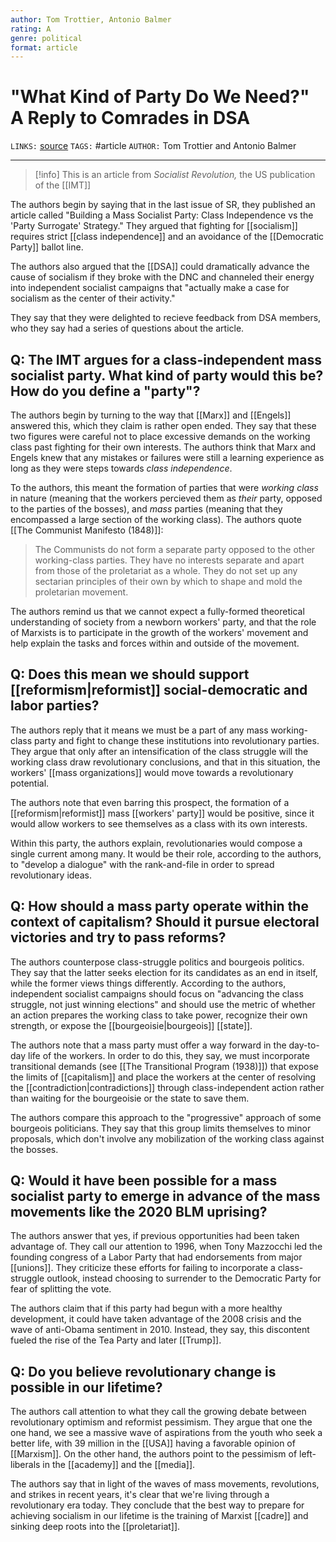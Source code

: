 ```yaml
---
author: Tom Trottier, Antonio Balmer
rating: A 
genre: political
format: article
---
```

# "What Kind of Party Do We Need?" A Reply to Comrades in DSA
`LINKS:` [source](https://wellred.box.com/s/vu6d3qew25zoeiv4fx83rlks688n6uto)
`TAGS:` #article
`AUTHOR:` Tom Trottier and Antonio Balmer

---
> [!info]
> This is an article from *Socialist Revolution,* the US publication of the [[IMT]]

The authors begin by saying that in the last issue of SR, they published an article called "Building a Mass Socialist Party: Class Independence vs the 'Party Surrogate' Strategy." They argued that fighting for [[socialism]] requires strict [[class independence]] and an avoidance of the [[Democratic Party]] ballot line. 

The authors also argued that the [[DSA]] could dramatically advance the cause of socialism if they broke with the DNC and channeled their energy into independent socialist campaigns that "actually make a case for socialism as the center of their activity."

They say that they were delighted to recieve feedback from DSA members, who they say had a series of questions about the article. 

## Q: The IMT argues for a class-independent mass socialist party. What kind of party would this be? How do you define a "party"?
The authors begin by turning to the way that [[Marx]] and [[Engels]] answered this, which they claim is rather open ended. They say that these two figures were careful not to place excessive demands on the working class past fighting for their own interests. The authors think that Marx and Engels knew that any mistakes or failures were still a learning experience as long as they were steps towards *class independence*. 

To the authors, this meant the formation of parties that were *working class* in nature (meaning that the workers percieved them as *their* party, opposed to the parties of the bosses), and *mass* parties (meaning that they encompassed a large section of the working class). The authors quote [[The Communist Manifesto (1848)]]: 

> The Communists do not form a separate party opposed to the other working-class parties. They have no interests separate and apart from those of the proletariat as a whole. They do not set up any sectarian principles of their own by which to shape and mold the proletarian movement.

The authors remind us that we cannot expect a fully-formed theoretical understanding of society from a newborn workers' party, and that the role of Marxists is to participate in the growth of the workers' movement and help explain the tasks and forces within and outside of the movement. 

## Q: Does this mean we should support [[reformism|reformist]] social-democratic and labor parties?
The authors reply that it means we must be a part of any mass working-class party and fight to change these institutions into revolutionary parties. They argue that only after an intensification of the class struggle will the working class draw revolutionary conclusions, and that in this situation, the workers' [[mass organizations]] would move towards a revolutionary potential. 

The authors note that even barring this prospect, the formation of a [[reformism|reformist]] mass [[workers' party]] would be positive, since it would allow workers to see themselves as a class with its own interests. 

Within this party, the authors explain, revolutionaries would compose a single current among many. It would be their role, according to the authors, to "develop a dialogue" with the rank-and-file in order to spread revolutionary ideas. 

## Q: How should a mass party operate within the context of capitalism? Should it pursue electoral victories and try to pass reforms?
The authors counterpose class-struggle politics and bourgeois politics. They say that the latter seeks election for its candidates as an end in itself, while the former views things differently. According to the authors, independent socialist campaigns should focus on "advancing the class struggle, not just winning elections" and should use the metric of whether an action prepares the working class to take power, recognize their own strength, or expose the [[bourgeoisie|bourgeois]] [[state]]. 

The authors note that a mass party must offer a way forward in the day-to-day life of the workers. In order to do this, they say, we must incorporate transitional demands (see [[The Transitional Program (1938)]]) that expose the limits of [[capitalism]] and place the workers at the center of resolving the [[contradiction|contradictions]] through class-independent action rather than waiting for the bourgeoisie or the state to save them. 

The authors compare this approach to the "progressive" approach of some bourgeois politicians. They say that this group limits themselves to minor proposals, which don't involve any mobilization of the working class against the bosses. 

## Q: Would it have been possible for a mass socialist party to emerge in advance of the mass movements like the 2020 BLM uprising?
The authors answer that yes, if previous opportunities had been taken advantage of. They call our attention to 1996, when Tony Mazzocchi led the founding congress of a Labor Party that had endorsements from major [[unions]]. They criticize these efforts for failing to incorporate a class-struggle outlook, instead choosing to surrender to the Democratic Party for fear of splitting the vote. 

The authors claim that if this party had begun with a more healthy development, it could have taken advantage of the 2008 crisis and the wave of anti-Obama sentiment in 2010. Instead, they say, this discontent fueled the rise of the Tea Party and later [[Trump]]. 

## Q: Do you believe revolutionary change is possible in our lifetime?
The authors call attention to what they call the growing debate between revolutionary optimism and reformist pessimism. They argue that one the one hand, we see a massive wave of aspirations from the youth who seek a better life, with 39 million in the [[USA]] having a favorable opinion of [[Marxism]]. On the other hand, the authors point to the pessimism of left-liberals in the [[academy]] and the [[media]]. 

The authors say that in light of the waves of mass movements, revolutions, and strikes in recent years, it's clear that we're living through a revolutionary era today. They conclude that the best way to prepare for achieving socialism in our lifetime is the training of Marxist [[cadre]] and sinking deep roots into the [[proletariat]]. 